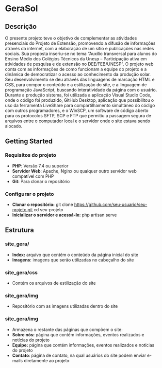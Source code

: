# GeraSol

## Descrição

  O presente projeto teve o objetivo de complementar as atividades presenciais do Projeto de Extensão,
promovendo a difusão de informações através da internet, com a elaboração de um sítio e publicações nas redes sociais. Sua proposta inseriu-se no tema “Auxílio transversal para alunos do Ensino Médio dos Colégios Técnicos da Unesp – Participação ativa em atividades de pesquisa e de extensão no DEE/FEB/UNESP”.
  O projeto web conta com as informações de como funcionam a equipe do projeto e a dinâmica de
democratizar o acesso ao conhecimento da produção solar. Seu desenvolvimento se deu através das linguagens de marcação HTML e CSS, para compor o conteúdo e a estilização do site, e a linguagem de programação JavaScript, buscando interatividade da página com o usuário. Durante a produção sistema, foi utilizada a aplicação Visual Studio Code, onde o código foi produzido, GitHub Desktop, aplicação que possibilitou o uso da ferramenta LiveShare para compartilhamento simultâneo do código com outros programadores, e o WinSCP, um software de código aberto para os protocolos SFTP, SCP e FTP que permitiu a passagem segura de arquivos entre o computador local e o servidor onde o site estava sendo alocado.


## Getting Started

### Requisitos do projeto
- **PHP**: Versão 7.4 ou superior
- **Servidor Web**: Apache, Nginx ou qualquer outro servidor web compatível com PHP
- **Git**: Para clonar o repositório

### Configurar o projeto
- **Clonar o repositório:**
    git clone https://github.com/seu-usuario/seu-projeto.git
    cd seu-projeto
- **Inicializar o servidor e acessá-lo:**
    php artisan serve


## Estrutura

### site_gera/
 - **Index:** arquivo que ocntém o conteúdo da página inicial do site
 - **Imagens:** imagens que serão utilizadas no cabeçalho do site

### site_gera/css
 - Contém os arquivos de estilização do site

### site_gera/img
 - Repositório com as imagens utilizadas dentro do site

### site_gera/img
 - Armazena o restante das páginas que compõem o site:
 - **Sobre nós:** página que contém informações, eventos realizados e notícias do projeto
 - **Equipe:** página que contém informações, eventos realizados e notícias do projeto
 - **Contato**: página de contato, na qual usuários do site podem enviar e-mails diretamente ao projeto
